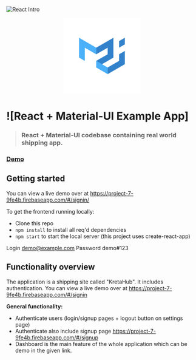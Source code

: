 ![React Intro](http://i.imgur.com/yH3JkIH.png)
<p align="center">
  <a href="https://material-ui.com/" rel="noopener" target="_blank"><img width="200" src="/public/brand.png" alt="Material-UI logo"></a></p>
</p>

# ![React + Material-UI Example App]

> ### React + Material-UI codebase containing real world shipping app.

### [Demo](https://project-7-9fe4b.firebaseapp.com/#/signin)

## Getting started

You can view a live demo over at https://project-7-9fe4b.firebaseapp.com/#/signin/

To get the frontend running locally:

- Clone this repo
- `npm install` to install all req'd dependencies
- `npm start` to start the local server (this project uses create-react-app)


Login demo@example.com
Password demo#123

## Functionality overview

The application is a shipping site called "KretaHub". It includes authentication. You can view a live demo over at https://project-7-9fe4b.firebaseapp.com/#/signin

**General functionality:**

- Authenticate users (login/signup pages + logout button on settings page)
- Authenticate also include signup page https://project-7-9fe4b.firebaseapp.com/#/signup
- Dashboard is the main feature of the whole application which can be demo in the given link.
